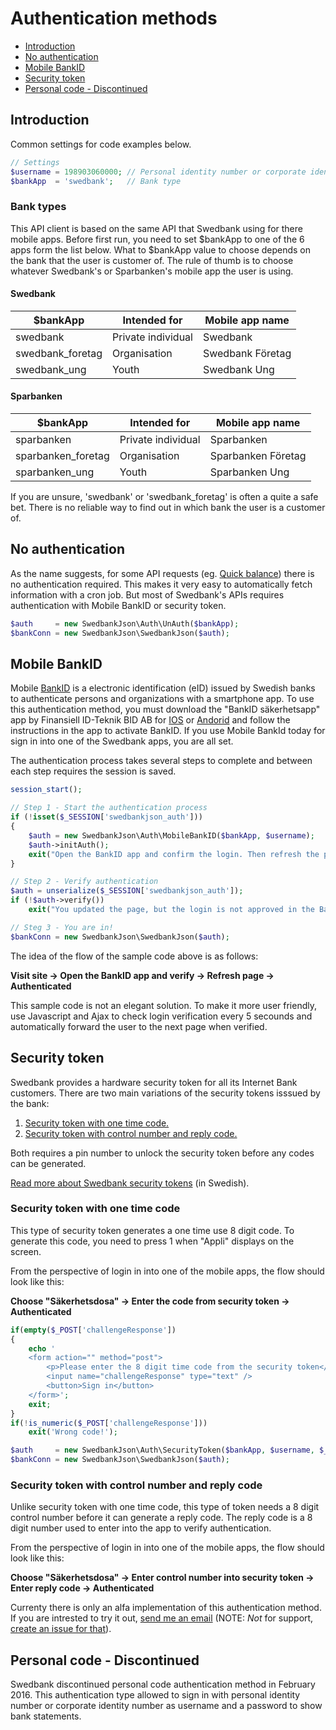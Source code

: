 # Authentication methods

* [Introduction](#introduction)
* [No authentication](#no-authentication)
* [Mobile BankID](#mobile-bankid)
* [Security token](#security-token)
* [Personal code - Discontinued](#personal-code---discontinued)

## Introduction
Common settings for code examples below.

```php
// Settings
$username = 198903060000; // Personal identity number or corporate identity number (personnummer/organisationsnummer)
$bankApp  = 'swedbank';   // Bank type
```

### Bank types
This API client is based on the same API that Swedbank using for there mobile apps. Before first run, you need to set $bankApp to one of the 6 apps form the list below.
What to $bankApp value to choose depends on the bank that the user is customer of. The rule of thumb is to choose whatever Swedbank's or Sparbanken's mobile app the user is using.

#### Swedbank
| $bankApp | Intended for | Mobile app name |
| --- | --- | --- |
| swedbank | Private individual | Swedbank | 
| swedbank_foretag | Organisation | Swedbank Företag | 
| swedbank_ung | Youth | Swedbank Ung |

#### Sparbanken
| $bankApp | Intended for | Mobile app name |
| --- | --- | --- |
| sparbanken | Private individual | Sparbanken | 
| sparbanken_foretag | Organisation | Sparbanken Företag | 
| sparbanken_ung | Youth | Sparbanken Ung |

If you are unsure, 'swedbank' or 'swedbank_foretag' is often a quite a safe bet. There is no reliable way to find out in which bank the user is a customer of.

## No authentication
As the name suggests, for some API requests (eg. [Quick balance](../INSTALL.md#quick-balance)) there is no authentication required.
This makes it very easy to automatically fetch information with a cron job.
But most of Swedbank's APIs requires authentication with Mobile BankID or security token. 

```php
$auth     = new SwedbankJson\Auth\UnAuth($bankApp);
$bankConn = new SwedbankJson\SwedbankJson($auth);
```

## Mobile BankID
Mobile [BankID](https://www.bankid.com/en/) is a electronic identification (eID) issued by Swedish banks to authenticate persons and organizations with a smartphone app.
To use this authentication method, you must download the "BankID säkerhetsapp" app by Finansiell ID-Teknik BID AB for [IOS](https://itunes.apple.com/us/app/bankid-sakerhetsapp/id433151512?mt=8) or [Andorid](https://play.google.com/store/apps/details?id=com.bankid.bus&hl=en)
and follow the instructions in the app to activate BankID. If you use Mobile BankId today for sign in into one of the Swedbank apps, you are all set.

The authentication process takes several steps to complete and between each step requires the session is saved. 

```php
session_start();

// Step 1 - Start the authentication process
if (!isset($_SESSION['swedbankjson_auth']))
{
    $auth = new SwedbankJson\Auth\MobileBankID($bankApp, $username);
    $auth->initAuth();
    exit("Open the BankID app and confirm the login. Then refresh the page.");
}

// Step 2 - Verify authentication
$auth = unserialize($_SESSION['swedbankjson_auth']);
if (!$auth->verify())
    exit("You updated the page, but the login is not approved in the BankID app. Please try again.");

// Steg 3 - You are in!
$bankConn = new SwedbankJson\SwedbankJson($auth);
```

The idea of the flow of the sample code above is as follows:

**Visit site -> Open the BankID app and verify -> Refresh page -> Authenticated**

This sample code is not an elegant solution. To make it more user friendly, use Javascript and Ajax to check login verification every 5 secounds and automatically forward the user to the next page when verified.

## Security token
Swedbank provides a hardware security token for all its Internet Bank customers. There are two main variations of the security tokens isssued by the bank:

1. [Security token with one time code.](#security-token-with-one-time-code)
1. [Security token with control number and reply code.](#security-token-with-control-number-and-reply-code)

Both requires a pin number to unlock the security token before any codes can be generated. 

[Read more about Swedbank security tokens](https://hjalp.swedbank.se/sidhjalp-internetbanken-privat/sakerhetsdosa/index.htm) (in Swedish).

### Security token with one time code
This type of security token generates a one time use 8 digit code. To generate this code, you need to press 1 when "Appli" displays on the screen.

From the perspective of login in into one of the mobile apps, the flow should look like this:

**Choose "Säkerhetsdosa" -> Enter the code from security token -> Authenticated**

```php
if(empty($_POST['challengeResponse'])
{
    echo '
    <form action="" method="post">
        <p>Please enter the 8 digit time code from the security token</p>
        <input name="challengeResponse" type="text" />
        <button>Sign in</button>
    </form>';
    exit;
}
if(!is_numeric($_POST['challengeResponse']))
    exit('Wrong code!');

$auth     = new SwedbankJson\Auth\SecurityToken($bankApp, $username, $_POST['challengeResponse']);
$bankConn = new SwedbankJson\SwedbankJson($auth);
```

### Security token with control number and reply code
Unlike security token with one time code, this type of token needs a 8 digit control number before it can generate a reply code.
The reply code is a 8 digit number used to enter into the app to verify authentication.

From the perspective of login in into one of the mobile apps, the flow should look like this:

**Choose "Säkerhetsdosa" -> Enter control number into security token -> Enter reply code -> Authenticated**

Currenty there is only an alfa implementation of this authentication method. If you are intrested to try it out, [send me an email](http://wallmander.net/contact/) (NOTE: *Not* for support, [create an issue for that](https://github.com/walle89/SwedbankJson/issues)).

## Personal code - Discontinued
Swedbank discontinued personal code authentication method in February 2016.
This authentication type allowed to sign in with personal identity number or corporate identity number as username and a password to show bank statements.